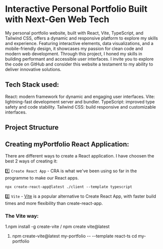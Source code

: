 # Interactive Personal Portfolio Built with Next-Gen Web Tech

My personal portfolio website, built with React, Vite, TypeScript, and Tailwind CSS, offers a dynamic and responsive platform to explore my skills and experience. Featuring interactive elements, data visualizations, and a mobile-friendly design, it showcases my passion for clean code and modern web development. Through this project, I honed my skills in building performant and accessible user interfaces. I invite you to explore the code on GitHub and consider this website a testament to my ability to deliver innovative solutions.

## Tech Stack used:

React: modern framework for dynamic and engaging user interfaces.
Vite: lightning-fast development server and bundler.
TypeScript: improved type safety and code stability.
Tailwind CSS: build responsive and customizable interfaces.

## Project Structure

## Creating myPortfolio React Application:

There are different ways to create a React application. I have choosen the best 2 ways of creating it:

1️⃣ `Create React App` - CRA is what we've been using so far in the programme to make our React apps.

```
npx create-react-app@latest ./client --template typescript
```

2️⃣ `Vite` - [Vite](https://vitejs.dev/guide/) is a popular alternative to Create React App, with faster build times and more flexibility than create-react-app.

### The Vite way:

1.npm install -g create-vite / npm create vite@latest

1. npm create-vite@latest my-portfolio -- --template react-ts
   cd my-portfolio
